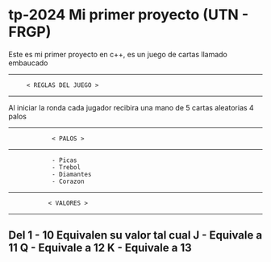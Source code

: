 # tp-2024 Mi primer proyecto (UTN - FRGP)
Este es mi primer proyecto en c++, es un juego de cartas llamado embaucado

---------------------------------------
         < REGLAS DEL JUEGO >
---------------------------------------

Al iniciar la ronda cada jugador recibira
una mano de 5 cartas aleatorias 4 palos

---------------------------------------
                < PALOS >
---------------------------------------
                - Picas
                - Trebol
                - Diamantes
                - Corazon
---------------------------------------
               < VALORES >
---------------------------------------
 Del 1 - 10 Equivalen su valor tal cual
             J - Equivale a 11
             Q - Equivale a 12
             K - Equivale a 13
---------------------------------------

